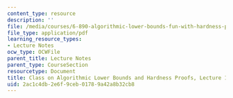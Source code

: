 ```yaml
---
content_type: resource
description: ''
file: /media/courses/6-890-algorithmic-lower-bounds-fun-with-hardness-proofs-fall-2014/2ac1c4db2e6f9ceb01789a42a8b32cb8_MIT6_890F14_L12.pdf
file_type: application/pdf
learning_resource_types:
- Lecture Notes
ocw_type: OCWFile
parent_title: Lecture Notes
parent_type: CourseSection
resourcetype: Document
title: Class on Algorithmic Lower Bounds and Hardness Proofs, Lecture 12 Notes
uid: 2ac1c4db-2e6f-9ceb-0178-9a42a8b32cb8
---
```

